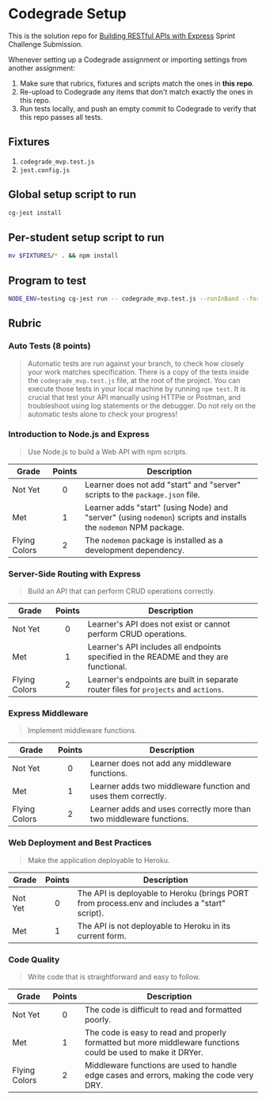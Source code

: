 # Codegrade Setup

This is the solution repo for [Building RESTful APIs with Express](https://github.com/LambdaSchool/web-sprint-challenge-build-a-web-api) Sprint Challenge Submission.

Whenever setting up a Codegrade assignment or importing settings from another assignment:

1. Make sure that rubrics, fixtures and scripts match the ones in **this repo**.
2. Re-upload to Codegrade any items that don't match exactly the ones in this repo.
3. Run tests locally, and push an empty commit to Codegrade to verify that this repo passes all tests.

## Fixtures

1. `codegrade_mvp.test.js`
2. `jest.config.js`

## Global setup script to run

```bash
cg-jest install
```

## Per-student setup script to run

```bash
mv $FIXTURES/* . && npm install
```

## Program to test

```bash
NODE_ENV=testing cg-jest run -- codegrade_mvp.test.js --runInBand --forceExit
```

## Rubric

### Auto Tests (8 points)

>Automatic tests are run against your branch, to check how closely your work matches specification.
There is a copy of the tests inside the `codegrade_mvp.test.js` file, at the root of the project.
You can execute those tests in your local machine by running `npm test`.
It is crucial that test your API manually using HTTPie or Postman, and troubleshoot using log statements or the debugger.
Do not rely on the automatic tests alone to check your progress!

### Introduction to Node.js and Express

>Use Node.js to build a Web API with npm scripts.

| Grade         | Points | Description |
|---------------|:------:|-------------|
| Not Yet       | 0      | Learner does not add "start" and "server" scripts to the `package.json` file.  |
| Met           | 1      | Learner adds "start" (using Node) and "server" (using `nodemon`) scripts and installs the `nodemon` NPM package. |
| Flying Colors | 2      | The `nodemon` package is installed as a development dependency. |

### Server-Side Routing with Express

>Build an API that can perform CRUD operations correctly.

| Grade         | Points | Description |
|---------------|:------:|-------------|
| Not Yet       | 0      | Learner's API does not exist or cannot perform CRUD operations. |
| Met           | 1      | Learner's API includes all endpoints specified in the README and they are functional. |
| Flying Colors | 2      | Learner's endpoints are built in separate router files for `projects` and `actions`. |

### Express Middleware

>Implement middleware functions.

| Grade         | Points | Description |
|---------------|:------:|-------------|
| Not Yet       | 0      | Learner does not add any middleware functions. |
| Met           | 1      | Learner adds two middleware function and uses them correctly. |
| Flying Colors | 2      | Learner adds and uses correctly more than two middleware functions. |

### Web Deployment and Best Practices

>Make the application deployable to Heroku.

| Grade         | Points | Description |
|---------------|:------:|-------------|
| Not Yet       | 0      | The API is deployable to Heroku (brings PORT from process.env and includes a "start" script). |
| Met           | 1      | The API is not deployable to Heroku in its current form. |

### Code Quality

>Write code that is straightforward and easy to follow.

| Grade         | Points | Description |
|---------------|:------:|-------------|
| Not Yet       | 0      | The code is difficult to read and formatted poorly. |
| Met           | 1      | The code is easy to read and properly formatted but more middleware functions could be used to make it DRYer. |
| Flying Colors | 2      | Middleware functions are used to handle edge cases and errors, making the code very DRY. |
